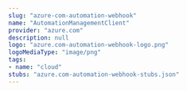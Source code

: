 ```yaml
---
slug: "azure-com-automation-webhook"
name: "AutomationManagementClient"
provider: "azure.com"
description: null
logo: "azure.com-automation-webhook-logo.png"
logoMediaType: "image/png"
tags:
- name: "cloud"
stubs: "azure.com-automation-webhook-stubs.json"
---
```

